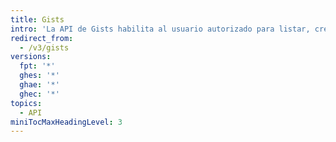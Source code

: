 ```yaml
---
title: Gists
intro: 'La API de Gists habilita al usuario autorizado para listar, crear, actualizar y borrar los gists públicos en {% data variables.product.product_name %}.'
redirect_from:
  - /v3/gists
versions:
  fpt: '*'
  ghes: '*'
  ghae: '*'
  ghec: '*'
topics:
  - API
miniTocMaxHeadingLevel: 3
---
```


<!--
  Operations are automatically generated. Markdown for this page is located in data/reusables/rest-reference/gists
-->
